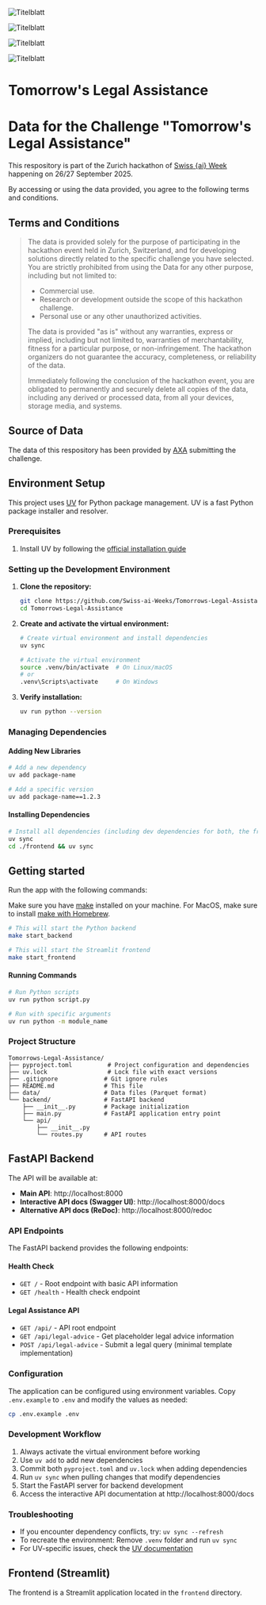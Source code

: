 ![Titelblatt](presi/Titelblatt.png)

![Titelblatt](presi/Slide_2_Problem_Statement.png)

![Titelblatt](presi/Slide_3_Solution3_en.png)

![Titelblatt](presi/Slide_4_Facts.png)








# Tomorrow's Legal Assistance

# Data for the Challenge "Tomorrow's Legal Assistance"
This respository is part of the Zurich hackathon of [Swiss {ai} Week](https://swiss-ai-weeks.ch/) happening on 26/27 September 2025.

By accessing or using the data provided, you agree to the following terms and conditions.

## Terms and Conditions
> The data is provided solely for the purpose of participating in the hackathon event held in Zurich, Switzerland, and for developing solutions directly related to the specific challenge you have selected. You are strictly prohibited from using the Data for any other purpose, including but not limited to:
> - Commercial use.
> - Research or development outside the scope of this hackathon challenge.
> - Personal use or any other unauthorized activities.
> 
> The data is provided "as is" without any warranties, express or implied, including but not limited to, warranties of merchantability, fitness for a particular purpose, or non-infringement. The hackathon organizers do not guarantee the accuracy, completeness, or reliability of the data.
>
> Immediately following the conclusion of the hackathon event, you are obligated to permanently and securely delete all copies of the data, including any derived or processed data, from all your devices, storage media, and systems. 

## Source of Data
The data of this respository has been provided by [AXA](https://www.axa.ch/) submitting the challenge.

## Environment Setup

This project uses [UV](https://docs.astral.sh/uv/) for Python package management. UV is a fast Python package installer and resolver.

### Prerequisites

1. Install UV by following the [official installation guide](https://docs.astral.sh/uv/getting-started/installation/)

### Setting up the Development Environment

1. **Clone the repository:**
   ```bash
   git clone https://github.com/Swiss-ai-Weeks/Tomorrows-Legal-Assistance
   cd Tomorrows-Legal-Assistance
   ```

2. **Create and activate the virtual environment:**
   ```bash
   # Create virtual environment and install dependencies
   uv sync
   
   # Activate the virtual environment
   source .venv/bin/activate  # On Linux/macOS
   # or
   .venv\Scripts\activate     # On Windows
   ```

3. **Verify installation:**
   ```bash
   uv run python --version
   ```

### Managing Dependencies

#### Adding New Libraries

```bash
# Add a new dependency
uv add package-name

# Add a specific version
uv add package-name==1.2.3
```

#### Installing Dependencies

```bash
# Install all dependencies (including dev dependencies for both, the frontend/backend)
uv sync
cd ./frontend && uv sync
```

## Getting started

Run the app with the following commands:

Make sure you have [make](https://gnuwin32.sourceforge.net/packages/make.htm) installed on your machine.
For MacOS, make sure to install [make with Homebrew](https://formulae.brew.sh/formula/make).

```bash
# This will start the Python backend
make start_backend

# This will start the Streamlit frontend
make start_frontend
```

#### Running Commands

```bash
# Run Python scripts
uv run python script.py

# Run with specific arguments
uv run python -m module_name
```

### Project Structure

```
Tomorrows-Legal-Assistance/
├── pyproject.toml          # Project configuration and dependencies
├── uv.lock                 # Lock file with exact versions
├── .gitignore             # Git ignore rules
├── README.md              # This file
├── data/                  # Data files (Parquet format)
└── backend/               # FastAPI backend
    ├── __init__.py        # Package initialization
    ├── main.py            # FastAPI application entry point
    └── api/
        ├── __init__.py
        └── routes.py      # API routes
```

## FastAPI Backend

The API will be available at:
- **Main API**: http://localhost:8000
- **Interactive API docs (Swagger UI)**: http://localhost:8000/docs
- **Alternative API docs (ReDoc)**: http://localhost:8000/redoc

### API Endpoints

The FastAPI backend provides the following endpoints:

#### Health Check
- `GET /` - Root endpoint with basic API information
- `GET /health` - Health check endpoint

#### Legal Assistance API
- `GET /api/` - API root endpoint
- `GET /api/legal-advice` - Get placeholder legal advice information
- `POST /api/legal-advice` - Submit a legal query (minimal template implementation)

### Configuration

The application can be configured using environment variables. Copy `.env.example` to `.env` and modify the values as needed:

```bash
cp .env.example .env
```

### Development Workflow

1. Always activate the virtual environment before working
2. Use `uv add` to add new dependencies
3. Commit both `pyproject.toml` and `uv.lock` when adding dependencies
4. Run `uv sync` when pulling changes that modify dependencies
5. Start the FastAPI server for backend development
6. Access the interactive API documentation at http://localhost:8000/docs

### Troubleshooting

- If you encounter dependency conflicts, try: `uv sync --refresh`
- To recreate the environment: Remove `.venv` folder and run `uv sync`
- For UV-specific issues, check the [UV documentation](https://docs.astral.sh/uv/)

## Frontend (Streamlit)

The frontend is a Streamlit application located in the `frontend` directory.